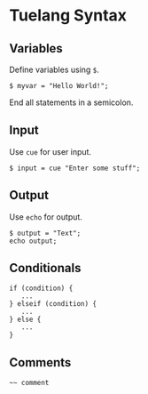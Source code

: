 # Tuelang Syntax

## Variables
Define variables using `$`.

`$ myvar = "Hello World!";`

End all statements in a semicolon.

## Input
Use `cue` for user input.

`$ input = cue "Enter some stuff";`

## Output
Use `echo` for output.

```
$ output = "Text";
echo output;
```

## Conditionals

```
if (condition) {
   ...
} elseif (condition) {
   ...
} else {
   ...
}
```

## Comments

```
~~ comment
```
